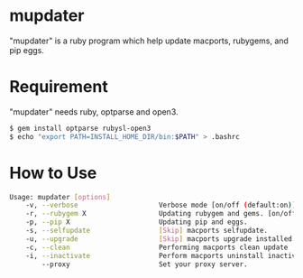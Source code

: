 # mupdater
"mupdater" is a ruby program which help update macports, rubygems, and pip eggs.

# Requirement
"mupdater" needs ruby, optparse and open3.
```bash
$ gem install optparse rubysl-open3
$ echo "export PATH=INSTALL_HOME_DIR/bin:$PATH" > .bashrc
```

# How to Use
```bash
Usage: mupdater [options]
    -v, --verbose                    Verbose mode [on/off (default:on)]
    -r, --rubygem X                  Updating rubygem and gems. [on/off (default:off)]
    -p, --pip X                      Updating pip and eggs.
    -s, --selfupdate                 [Skip] macports selfupdate.
    -u, --upgrade                    [Skip] macports upgrade installed.
    -c, --clean                      Performing macports clean update
    -i, --inactivate                 Perform macports uninstall inactive.
        --proxy                      Set your proxy server.
```